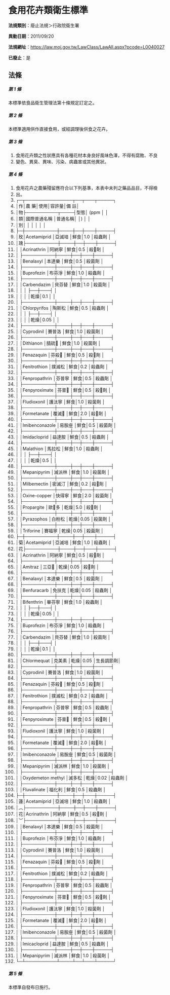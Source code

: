 # 食用花卉類衛生標準

**法規類別**：廢止法規＞行政院衛生署

**異動日期**：2011/09/20  

**法規網址**：https://law.moj.gov.tw/LawClass/LawAll.aspx?pcode=L0040027

**已廢止**：是



## 法條
##### 第 1 條
本標準依食品衛生管理法第十條規定訂定之。

##### 第 2 條
本標準適用供作直接食用，或經調理後供食之花卉。

##### 第 3 條
1. 食用花卉類之性狀應具有各種花材本身良好風味色澤，不得有腐敗、不良
1. 變色、異臭、異味、污染、病蟲害或其他異狀。

##### 第 4 條
1. 食用花卉之農藥殘留應符合以下列基準，本表中未列之藥品品目，不得檢
1. 出。
1. ┌─┬───────────────┬──┬───┬─────┐
1. │作│農                          藥│使用│容許量│備      註│
1. │物├──────────┬────┤型態│ (ppm │          │
1. │類│國際普通名稱        │普通名稱│    │)     │          │
1. │別│                    │        │    │      │          │
1. ├─┼──────────┼────┼──┼───┼─────┤
1. │玫│Acetamiprid         │亞滅培  │鮮食│1.0   │殺蟲劑    │
1. │瑰├──────────┼────┼──┼───┼─────┤
1. │  │Acrinathrin         │阿納寧  │鮮食│0.5   │殺劑    │
1. │  ├──────────┼────┼──┼───┼─────┤
1. │  │Benalaxyl           │本達樂  │鮮食│0.5   │殺菌劑    │
1. │  ├──────────┼────┼──┼───┼─────┤
1. │  │Buprofezin          │布芬淨  │鮮食│1.0   │殺蟲劑    │
1. │  ├──────────┼────┼──┼───┼─────┤
1. │  │Carbendazim         │貝芬替  │鮮食│1.0   │殺菌劑    │
1. │  │                    │        ├──┼───┤          │
1. │  │                    │        │乾燥│0.1   │          │
1. │  ├──────────┼────┼──┼───┼─────┤
1. │  │Chlorpyrifos        │陶斯松  │鮮食│0.5   │殺蟲劑    │
1. │  │                    │        ├──┼───┤          │
1. │  │                    │        │乾燥│0.05  │          │
1. │  ├──────────┼────┼──┼───┼─────┤
1. │  │Cyprodinil          │賽普洛  │鮮食│1.0   │殺菌劑    │
1. │  ├──────────┼────┼──┼───┼─────┤
1. │  │Dithianon           │腈硫  │鮮食│1.0   │殺菌劑    │
1. │  ├──────────┼────┼──┼───┼─────┤
1. │  │Fenazaquin          │芬殺  │鮮食│0.5   │殺劑    │
1. │  ├──────────┼────┼──┼───┼─────┤
1. │  │Fenitrothion        │撲滅松  │鮮食│0.2   │殺蟲劑    │
1. │  ├──────────┼────┼──┼───┼─────┤
1. │  │Fenpropathrin       │芬普寧  │鮮食│0.5   │殺蟲劑    │
1. │  ├──────────┼────┼──┼───┼─────┤
1. │  │Fenpyroximate       │芬普  │鮮食│0.5   │殺劑    │
1. │  ├──────────┼────┼──┼───┼─────┤
1. │  │Fludioxonil         │護汰寧  │鮮食│1.0   │殺菌劑    │
1. │  ├──────────┼────┼──┼───┼─────┤
1. │  │Formetanate         │覆滅  │鮮食│2.0   │殺劑    │
1. │  ├──────────┼────┼──┼───┼─────┤
1. │  │Imibenconazole      │易胺座  │鮮食│0.5   │殺菌劑    │
1. │  ├──────────┼────┼──┼───┼─────┤
1. │  │Imidacloprid        │益達胺  │鮮食│0.5   │殺蟲劑    │
1. │  ├──────────┼────┼──┼───┼─────┤
1. │  │Malathion           │馬拉松  │鮮食│1.0   │殺蟲劑    │
1. │  │                    │        ├──┼───┤          │
1. │  │                    │        │乾燥│0.5   │          │
1. │  ├──────────┼────┼──┼───┼─────┤
1. │  │Mepanipyrim         │滅派林  │鮮食│1.0   │殺菌劑    │
1. │  ├──────────┼────┼──┼───┼─────┤
1. │  │Milbemectin         │密滅汀  │鮮食│0.2   │殺劑    │
1. │  ├──────────┼────┼──┼───┼─────┤
1. │  │Oxine-copper        │快得寧  │鮮食│2.0   │殺菌劑    │
1. │  ├──────────┼────┼──┼───┼─────┤
1. │  │Propargite          │歐多  │乾燥│5.0   │殺劑    │
1. │  ├──────────┼────┼──┼───┼─────┤
1. │  │Pyrazophos          │白粉松  │乾燥│0.05  │殺菌劑    │
1. │  ├──────────┼────┼──┼───┼─────┤
1. │  │Triforine           │賽福寧  │乾燥│0.05  │殺菌劑    │
1. ├─┼──────────┼────┼──┼───┼─────┤
1. │菊│Acetamiprid         │亞滅培  │鮮食│1.0   │殺蟲劑    │
1. │花├──────────┼────┼──┼───┼─────┤
1. │  │Acrinathrin         │阿納寧  │鮮食│0.5   │殺劑    │
1. │  ├──────────┼────┼──┼───┼─────┤
1. │  │Amitraz             │三亞  │乾燥│0.05  │殺劑    │
1. │  ├──────────┼────┼──┼───┼─────┤
1. │  │Benalaxyl           │本達樂  │鮮食│0.5   │殺菌劑    │
1. │  ├──────────┼────┼──┼───┼─────┤
1. │  │Benfuracarb         │免扶克  │乾燥│0.05  │殺蟲劑    │
1. │  ├──────────┼────┼──┼───┼─────┤
1. │  │Bifenthrin          │畢芬寧  │鮮食│1.0   │殺蟲劑    │
1. │  │                    │        ├──┼───┤          │
1. │  │                    │        │乾燥│0.05  │          │
1. │  ├──────────┼────┼──┼───┼─────┤
1. │  │Buprofezin          │布芬淨  │鮮食│1.0   │殺蟲劑    │
1. │  ├──────────┼────┼──┼───┼─────┤
1. │  │Carbendazim         │貝芬替  │鮮食│1.0   │殺菌劑    │
1. │  │                    │        ├──┼───┤          │
1. │  │                    │        │乾燥│0.1   │          │
1. │  ├──────────┼────┼──┼───┼─────┤
1. │  │Chlormequat         │克美素  │乾燥│0.05  │生長調節劑│
1. │  ├──────────┼────┼──┼───┼─────┤
1. │  │Cyprodinil          │賽普洛  │鮮食│1.0   │殺菌劑    │
1. │  ├──────────┼────┼──┼───┼─────┤
1. │  │Fenazaquin          │芬殺  │鮮食│0.5   │殺劑    │
1. │  ├──────────┼────┼──┼───┼─────┤
1. │  │Fenitrothion        │撲滅松  │鮮食│0.2   │殺蟲劑    │
1. │  ├──────────┼────┼──┼───┼─────┤
1. │  │Fenpropathrin       │芬普寧  │鮮食│0.5   │殺蟲劑    │
1. │  ├──────────┼────┼──┼───┼─────┤
1. │  │Fenpyroximate       │芬普  │鮮食│0.5   │殺劑    │
1. │  ├──────────┼────┼──┼───┼─────┤
1. │  │Fludioxonil         │護汰寧  │鮮食│1.0   │殺菌劑    │
1. │  ├──────────┼────┼──┼───┼─────┤
1. │  │Formetanate         │覆滅  │鮮食│2.0   │殺劑    │
1. │  ├──────────┼────┼──┼───┼─────┤
1. │  │Imibenconazole      │易胺座  │鮮食│0.5   │殺菌劑    │
1. │  ├──────────┼────┼──┼───┼─────┤
1. │  │Mepanipyrim         │滅派林  │鮮食│1.0   │殺菌劑    │
1. │  ├──────────┼────┼──┼───┼─────┤
1. │  │Oxydemeton methyl   │滅多松  │乾燥│0.02  │殺蟲劑    │
1. │  ├──────────┼────┼──┼───┼─────┤
1. │  │Fluvalinate         │福化利  │鮮食│0.5   │殺蟲劑    │
1. ├─┼──────────┼────┼──┼───┼─────┤
1. │蓮│Acetamiprid         │亞滅培  │鮮食│1.0   │殺蟲劑    │
1. │︵├──────────┼────┼──┼───┼─────┤
1. │花│Acrinathrin         │阿納寧  │鮮食│0.5   │殺劑    │
1. │︶├──────────┼────┼──┼───┼─────┤
1. │  │Benalaxyl           │本達樂  │鮮食│0.5   │殺菌劑    │
1. │  ├──────────┼────┼──┼───┼─────┤
1. │  │Buprofezin          │布芬淨  │鮮食│1.0   │殺蟲劑    │
1. │  ├──────────┼────┼──┼───┼─────┤
1. │  │Cyprodinil          │賽普洛  │鮮食│1.0   │殺菌劑    │
1. │  ├──────────┼────┼──┼───┼─────┤
1. │  │Fenazaquin          │芬殺  │鮮食│0.5   │殺劑    │
1. │  ├──────────┼────┼──┼───┼─────┤
1. │  │Fenitrothion        │撲滅松  │鮮食│0.2   │殺蟲劑    │
1. │  ├──────────┼────┼──┼───┼─────┤
1. │  │Fenpropathrin       │芬普寧  │鮮食│0.5   │殺蟲劑    │
1. │  ├──────────┼────┼──┼───┼─────┤
1. │  │Fenpyroximate       │芬普  │鮮食│0.5   │殺劑    │
1. │  ├──────────┼────┼──┼───┼─────┤
1. │  │Fludioxonil         │護汰寧  │鮮食│1.0   │殺菌劑    │
1. │  ├──────────┼────┼──┼───┼─────┤
1. │  │Formetanate         │覆滅  │鮮食│2.0   │殺劑    │
1. │  ├──────────┼────┼──┼───┼─────┤
1. │  │Imibenconazole      │易胺座  │鮮食│0.5   │殺菌劑    │
1. │  ├──────────┼────┼──┼───┼─────┤
1. │  │Imicacloprid        │益達胺  │鮮食│0.5   │殺蟲劑    │
1. │  ├──────────┼────┼──┼───┼─────┤
1. │  │Mepanipyrim         │滅派林  │鮮食│1.0   │殺菌劑    │
1. └─┴──────────┴────┴──┴───┴─────┘

##### 第 5 條
本標準自發布日施行。


